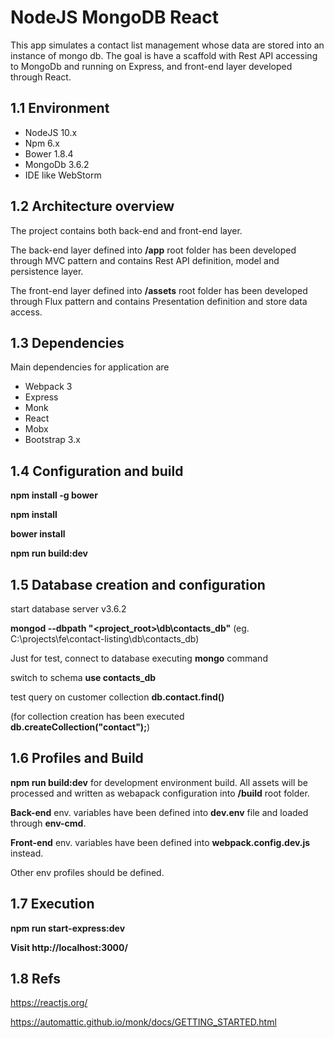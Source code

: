 # NodeJS MongoDB React

This app simulates a contact list management whose data are stored into an instance 
of mongo db. The goal is have a scaffold with Rest API accessing to MongoDb and running on Express, 
and front-end layer developed through React.

## 1.1	Environment

- NodeJS 	10.x
- Npm 		6.x
- Bower 	1.8.4
- MongoDb 	3.6.2
- IDE like WebStorm

## 1.2 Architecture overview

The project contains both back-end and front-end layer.

The back-end layer defined into **/app** root folder has been developed
through MVC pattern and contains Rest API definition, model and persistence layer.

The front-end layer defined into **/assets** root folder has been developed 
through Flux pattern and contains Presentation definition and store data access.


## 1.3 Dependencies

Main dependencies for application are
- Webpack 3
- Express
- Monk
- React
- Mobx
- Bootstrap 3.x

## 1.4 Configuration and build

**npm install -g bower**

**npm install**

**bower install**

**npm run build:dev**


## 1.5 Database creation and configuration

start database server v3.6.2

**mongod --dbpath "<project_root>\db\contacts_db"**
(eg. C:\projects\fe\contact-listing\db\contacts_db)

Just for test, connect to database executing **mongo** command

switch to schema **use contacts_db**

test query on customer collection **db.contact.find()**

(for collection creation has been executed **db.createCollection("contact");**)

## 1.6 Profiles and Build

**npm run build:dev** for development environment build. All assets will be processed 
and written as webapack configuration into **/build** root folder.

**Back-end** env. variables have been defined into **dev.env** file and loaded
through **env-cmd**.

**Front-end** env. variables have been defined into **webpack.config.dev.js** instead.

Other env profiles should be defined.

## 1.7 Execution

**npm run start-express:dev**

**Visit http://localhost:3000/**

## 1.8 Refs

https://reactjs.org/

https://automattic.github.io/monk/docs/GETTING_STARTED.html

